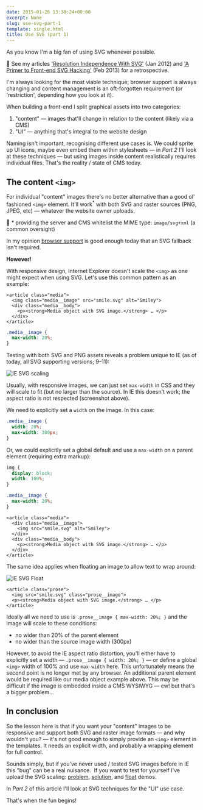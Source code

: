 ```yaml
---
date: 2015-01-26 13:38:24+00:00
excerpt: None
slug: use-svg-part-1
template: single.html
title: Use SVG (part 1)
---
```


As you know I'm a big fan of using SVG whenever possible.

🤫 See my articles ['Resolution Independence With SVG'](http://www.smashingmagazine.com/2012/01/16/resolution-independence-with-svg/) (Jan 2012) and ['A Primer to Front-end SVG Hacking'](/2013/02/04/a-primer-to-front-end-svg-hacking/) (Feb 2013) for a retrospective.

I'm always looking for the most viable technique; browser support is always changing and content management is an oft-forgotten requirement (or 'restriction', depending how you look at it).

When building a front-end I split graphical assets into two categories:


1. "content" — images that'll change in relation to the content (likely via a CMS)
2. "UI" — anything that's integral to the website design


Naming isn't important, recognising different use cases is. We could sprite up UI icons, maybe even embed them within stylesheets — in *Part 2* I'll look at these techniques — but using images inside content realistically requires individual files. That's the reality / state of CMS today.


## The content `<img>`


For individual "content" images there's no better alternative than a good ol' fashioned `<img>` element. It'll work<sup>*</sup> with both SVG and raster sources (PNG, JPEG, etc) — whatever the website owner uploads.

🤫 * providing the server and CMS whitelist the MIME type: `image/svg+xml` (a common oversight)

In my opinion [browser support](http://caniuse.com/#feat=svg) is good enough today that an SVG fallback isn't required.

**However!**

With responsive design, Internet Explorer doesn't scale the `<img>` as one might expect when using SVG. Let's use this common pattern as an example:

````markup
<article class="media">
  <img class="media__image" src="smile.svg" alt="Smiley">
  <div class="media__body">
    <p><strong>Media object with SVG image.</strong> … </p>
  </div>
</article>
````


````css
.media__image {
  max-width: 20%;
}
````

Testing with both SVG and PNG assets reveals a problem unique to IE (as of today, all SVG supporting versions; 9–11):

![IE SVG scaling](/images/2015/01/IE-svg-scaling.png)

Usually, with responsive images, we can just set `max-width` in CSS and they will scale to fit (but no larger than the source). In IE this doesn't work; the aspect ratio is not respected (screenshot above).

We need to explicitly set a `width` on the image. In this case:

````css
.media__image {
  width: 20%;
  max-width: 300px;
}
````

Or, we could explicitly set a global default and use a `max-width` on a parent element (requiring extra markup):

````css
img {
  display: block;
  width: 100%;
}

.media__image {
  max-width: 20%;
}
````


````markup
<article class="media">
  <div class="media__image">
    <img src="smile.svg" alt="Smiley">
  </div>
  <div class="media__body">
    <p><strong>Media object with SVG image.</strong> … </p>
  </div>
</article>
````

The same idea applies when floating an image to allow text to wrap around:

![IE SVG Float](/images/2015/01/IE-svg-float.png)



````markup
<article class="prose">
  <img src="smile.svg" class="prose__image">
  <p><strong>Media object with SVG image.</strong> … </p>
</article>
````

Ideally all we need to use is `.prose__image { max-width: 20%; }` and the image will scale to these conditions:

* no wider than 20% of the parent element
* no wider than the source image width (300px)


However, to avoid the IE aspect ratio distortion, you'll either have to explicitly set a width — `.prose__image { width: 20%; }` — or define a global `<img>` width of 100% and use `max-width` here. This unfortunately means the second point is no longer met by any browser. An additional parent element would be required like our media object example above. This may be difficult if the image is embedded inside a CMS WYSIWYG — ew! but that's a bigger problem...


## In conclusion


So the lesson here is that if you want your "content" images to be responsive and support both SVG and raster image formats — and why wouldn't you? — it's not good enough to simply provide an `<img>` element in the templates. It needs an explicit width, and probably a wrapping element for full control.

Sounds simply, but if you've never used / tested SVG images before in IE this "bug" can be a real nuisance.  If you want to test for yourself I've upload the SVG scaling: [problem](/demos/svg/2015-01-26/svg-scale-problem.html), [solution](/demos/svg/2015-01-26/svg-scale-solution.html), and [float](/demos/svg/2015-01-26/svg-float.html) demos.

In *Part 2* of this article I'll look at SVG techniques for the "UI" use case.

That's when the fun begins!
